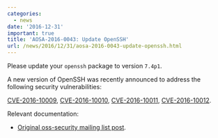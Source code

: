 ```yaml
---
categories:
  - news
date: '2016-12-31'
important: true
title: 'AOSA-2016-0043: Update OpenSSH'
url: /news/2016/12/31/aosa-2016-0043-update-openssh.html
---
```



Please update your `openssh` package to version `7.4p1`.

A new version of OpenSSH was recently announced to address the following security vulnerabilities:

[CVE-2016-10009](https://cve.mitre.org/cgi-bin/cvename.cgi?name=CVE-2016-10009), [CVE-2016-10010](https://cve.mitre.org/cgi-bin/cvename.cgi?name=CVE-2016-10010), [CVE-2016-10011](https://cve.mitre.org/cgi-bin/cvename.cgi?name=CVE-2016-10011), [CVE-2016-10012](https://cve.mitre.org/cgi-bin/cvename.cgi?name=CVE-2016-10012).

Relevant documentation:

- [Original oss-security mailing list post](http://seclists.org/oss-sec/2016/q4/708).